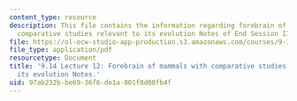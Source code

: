 ```yaml
---
content_type: resource
description: This file contains the information regarding forebrain of mammals with
  comparative studies relevant to its evolution Notes of End Session II Notes.
file: https://ol-ocw-studio-app-production.s3.amazonaws.com/courses/9-14-brain-structure-and-its-origins-spring-2014/97ab232bbe6936f6de1a001f0d00fb4f_MIT9_14S14_Lecture12.pdf
file_type: application/pdf
resourcetype: Document
title: '9.14 Lecture 12: Forebrain of mammals with comparative studies relevant to
  its evolution Notes.'
uid: 97ab232b-be69-36f6-de1a-001f0d00fb4f
---
```

